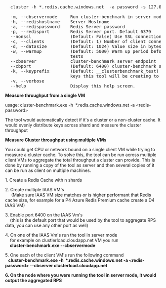 ﻿<pre>
  cluster -h *.redis.cache.windows.net  -a password -s 127.0.0.1

  -m, --cbservermode     Run cluster-benchmark in server mode
  -h, --redishostname    Server Hostname
  -a, --redispassword    Redis Server password
  -p, --redisport        Redis Server port. Default 6379
  --nonssl               (Default: False) Use SSL connection
  -c, --clients          (Default: 1) Number of client connection to create
  -d, --datasize         (Default: 1024) Value size in bytes
  -w, --warmup           (Default: 5000) Warm up period before running the
                         tests
  --cbserver             cluster-benchmark server endpoint
  --cbport               (Default: 6400) cluster-benchmark server port
  -k, --keyprefix        (Default: __clusterbenchmark_test) Key prefix of the
                         keys this tool will be creating to perform operations
  -v, --verbose
  --help                 Display this help screen.
</pre>
  <p>
    <strong>Measure throughput from a single VM</strong></p>
<p>
   usage: cluster-benchmark.exe -h&nbsp; *.redis.cache.windows.net -a &lt;redis-password&gt;
</p>
<p>
    The tool would automatically detect if it&#39;s a cluster or a non-cluster cache.
    It would evenly distribute keys across shard and measure the cluster throughput </p>
<p>
    <strong>Measure Cluster throughput using multiple VMs</strong></p>
<p> You could get CPU or network bound on a single client VM while trying to measure a cluster cache. 
To solve this, the tool can be run across multiple client VMs to aggregate the total throughput a cluster can provide. 
This is done by running a copy of the tool as server and then several copies of it can be run as client on multiple machines.</p>
<p>
    1. Create a Redis Cache with n shards</p>
<p>
    2. Create multiple IAAS VM&#39;s
    <br />
&nbsp;&nbsp;&nbsp;&nbsp; (Make sure IAAS VM size matches or is higher performant that Redis cache size, for example for a P4 Azure Redis Premium cache create a D4 IAAS VM)</p>
<p>
    3. Enable port 6400 on the IAAS Vm&#39;s <br />
&nbsp;&nbsp;&nbsp; (this is the default port that would be used by the tool to aggregate RPS data, you can use any other port as well)</p>
<p>
    4. On one of the IAAS Vm&#39;s run the tool in server mode<br />
&nbsp;&nbsp;&nbsp; for example on clustlerload.cloudapp.net VM you run<br />
&nbsp;&nbsp; <strong>&nbsp;cluster-benchmark.exe --cbservermode&nbsp;
    <br />
    </strong>
</p>
<p>
    5. One each of the client VM&#39;s run the following command<br />
    <strong>&nbsp;&nbsp; cluster-benchmark.exe -h&nbsp; *.redis.cache.windows.net -a &lt;redis-password&gt; --cbserver clusterload.cloudapp.net<br />
   </p>
<p>
    6. On the node where you were running the tool in server mode, it would output the aggregated RPS</p>
<p>
    &nbsp;</p>
<p>
    

